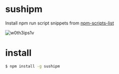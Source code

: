 # sushipm
Install npm run script snippets from [npm-scripts-list](https://github.com/sushicorp/npm-scripts-list)

![w0th3ips1v](https://cloud.githubusercontent.com/assets/3132889/6865881/ebc1f01e-d4b5-11e4-9d0f-d893dc25c674.gif)


# install 

```sh
$ npm install -g sushipm
```

